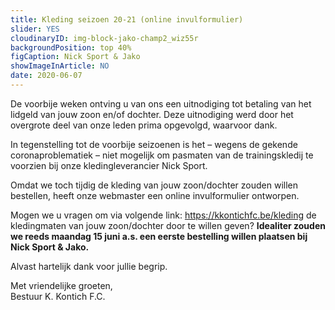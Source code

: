 ```yaml
---
title: Kleding seizoen 20-21 (online invulformulier)
slider: YES 
cloudinaryID: img-block-jako-champ2_wiz55r
backgroundPosition: top 40%
figCaption: Nick Sport & Jako
showImageInArticle: NO
date: 2020-06-07
---
```

<p>De voorbije weken ontving u van ons een uitnodiging tot betaling van het lidgeld van jouw zoon en/of dochter. Deze uitnodiging werd door het overgrote deel van onze leden prima opgevolgd, waarvoor dank.</p>

<p>In tegenstelling tot de voorbije seizoenen is het – wegens de gekende coronaproblematiek – niet mogelijk om pasmaten van de trainingskledij te voorzien bij onze kledingleverancier Nick Sport.</p>

<p>Omdat we toch tijdig de kleding van jouw zoon/dochter zouden willen bestellen, heeft onze webmaster een online invulformulier ontworpen.</p>

<p>Mogen we u vragen om via volgende link: <a href="https://kkontichfc.be/kleding" target="_blank" title="Kleding K. Kontich F.C.">https://kkontichfc.be/kleding</a> de kledingmaten van jouw zoon/dochter door te willen geven? <b>Idealiter zouden we reeds maandag 15 juni a.s. een eerste bestelling willen plaatsen bij Nick Sport & Jako.</b></p>

<p>Alvast hartelijk dank voor jullie begrip.</p>

<p>Met vriendelijke groeten,
<br>Bestuur K. Kontich F.C.</p>
